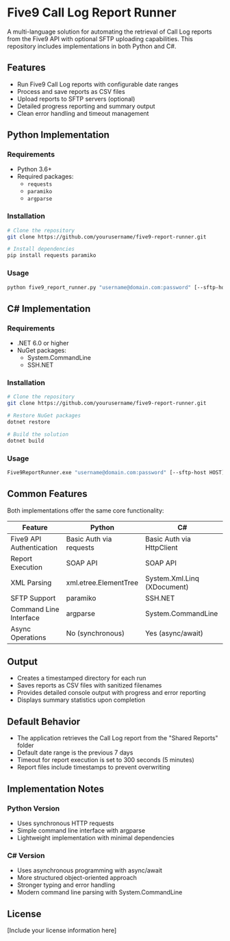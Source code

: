 # Five9 Call Log Report Runner

A multi-language solution for automating the retrieval of Call Log reports from the Five9 API with optional SFTP uploading capabilities. This repository includes implementations in both Python and C#.

## Features

- Run Five9 Call Log reports with configurable date ranges
- Process and save reports as CSV files
- Upload reports to SFTP servers (optional)
- Detailed progress reporting and summary output
- Clean error handling and timeout management

## Python Implementation

### Requirements

- Python 3.6+
- Required packages:
  - `requests`
  - `paramiko`
  - `argparse`

### Installation

```bash
# Clone the repository
git clone https://github.com/yourusername/five9-report-runner.git

# Install dependencies
pip install requests paramiko
```

### Usage

```bash
python five9_report_runner.py "username@domain.com:password" [--sftp-host HOST] [--sftp-port PORT] [--sftp-username USERNAME] [--sftp-password PASSWORD] [--sftp-path PATH]
```

## C# Implementation

### Requirements

- .NET 6.0 or higher
- NuGet packages:
  - System.CommandLine
  - SSH.NET

### Installation

```bash
# Clone the repository
git clone https://github.com/yourusername/five9-report-runner.git

# Restore NuGet packages
dotnet restore

# Build the solution
dotnet build
```

### Usage

```bash
Five9ReportRunner.exe "username@domain.com:password" [--sftp-host HOST] [--sftp-port PORT] [--sftp-username USERNAME] [--sftp-password PASSWORD] [--sftp-path PATH]
```

## Common Features

Both implementations offer the same core functionality:

| Feature | Python | C# |
|---------|--------|-----|
| Five9 API Authentication | Basic Auth via requests | Basic Auth via HttpClient |
| Report Execution | SOAP API | SOAP API |
| XML Parsing | xml.etree.ElementTree | System.Xml.Linq (XDocument) |
| SFTP Support | paramiko | SSH.NET |
| Command Line Interface | argparse | System.CommandLine |
| Async Operations | No (synchronous) | Yes (async/await) |

## Output

- Creates a timestamped directory for each run
- Saves reports as CSV files with sanitized filenames
- Provides detailed console output with progress and error reporting
- Displays summary statistics upon completion

## Default Behavior

- The application retrieves the Call Log report from the "Shared Reports" folder
- Default date range is the previous 7 days
- Timeout for report execution is set to 300 seconds (5 minutes)
- Report files include timestamps to prevent overwriting

## Implementation Notes

### Python Version

- Uses synchronous HTTP requests
- Simple command line interface with argparse
- Lightweight implementation with minimal dependencies

### C# Version

- Uses asynchronous programming with async/await
- More structured object-oriented approach
- Stronger typing and error handling
- Modern command line parsing with System.CommandLine

## License

[Include your license information here]
